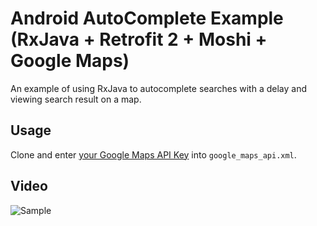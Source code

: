 # Android AutoComplete Example (RxJava + Retrofit 2 + Moshi + Google Maps)

An example of using RxJava to autocomplete searches with a delay and viewing search result on a map.

## Usage

Clone and enter [your Google Maps API Key](https://developers.google.com/maps/documentation/android-api/signup) into `google_maps_api.xml`.

## Video

![Sample](https://github.com/alexander-mironov/AndroidRxJavaAutocomplete/art/sample.gif)

